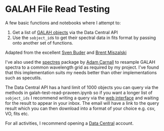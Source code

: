 # GALAH File Read Testing

A few basic functions and notebooks where I attempt to:

1. Get a list of [GALAH objects](https://www.galah-survey.org/dr3/the_spectra/#downloading-the-spectra-for-a-few-stars) via the Data Central API 
2. Use the `sobject_id`s to get their spectral data in fits format by passing onto another set of functions.

Adapted from the excellent [Sven Buder](https://github.com/svenbuder/GALAH_DR3/blob/master/tutorials/tutorial3_plotting_reduced_spectra.ipynb) and [Brent Miszalski](https://docs.datacentral.org.au/help-center/virtual-observatory-examples/ssa-galah-dr3-interactive-spectra-explorer-enhanced-data-central-api/)

I've also used the [spectres](https://spectres.readthedocs.io/en/latest/) package by [Adam Carnall](https://github.com/ACCarnall) to resample GALAH spectra to a common wavelength grid as required by my project. I've found that this implementation suits my needs better than other implementations such as specutils.

The Data Central API has a hard limit of 1000 objects you can query via the methods in galah-test-read-praveen.ipynb so if you want a longer list of `sobject_ids` I recommend writing a query via the [web interface](https://datacentral.org.au/api/services/query/) and waiting for the result to appear in your inbox. The email will have a link to the query result which you can then download into a format of your choice e.g. csv, VO, fits etc. 

For all activities, I recommend opening a [Data Central](https://datacentral.org.au/) account. 